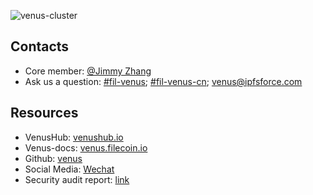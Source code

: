 ![venus-cluster](../.vuepress/public/contact.jpg)

## Contacts

- Core member: [@Jimmy Zhang](https://filecoinproject.slack.com/team/U06BTFCF4SZ)
- Ask us a question: [#fil-venus](https://filecoinproject.slack.com/archives/CEHHJNJS3); [#fil-venus-cn](https://filecoinproject.slack.com/archives/C028PCH8L31); [venus@ipfsforce.com](mailto:venus@ipfsforce.com)

## Resources
 
- VenusHub: [venushub.io](venushub.io)
- Venus-docs: [venus.filecoin.io](venus.filecoin.io)
- Github: [venus](https://github.com/filecoin-project/venus)
- Social Media: [Wechat](https://mp.weixin.qq.com/s/p4_ch03QeMMXxPyakr_8XQ)
- Security audit report: [link](https://leastauthority.com/static/publications/LeastAuthority_Filecoin_Foundation_Venus_Final_Audit_Report.pdf)
